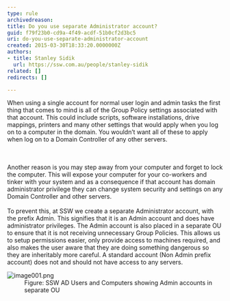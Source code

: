 ```yaml
---
type: rule
archivedreason: 
title: Do you use separate Administrator account?
guid: f79f23b0-cd9a-4f49-acdf-51b0cf2d3bc5
uri: do-you-use-separate-administrator-account
created: 2015-03-30T18:33:20.0000000Z
authors:
- title: Stanley Sidik
  url: https://ssw.com.au/people/stanley-sidik
related: []
redirects: []

---
```



<p>When using a single account for normal user login and admin tasks the first thing that comes to mind is all of the Group Policy settings associated with that account. This could include scripts, software installations, drive mappings, printers and many other settings that would apply when you log on to a computer in the domain. You wouldn’t want all of these to apply when log on to a Domain Controller of any other servers.</p>
<br><excerpt class='endintro'></excerpt><br>
Another reason is you may step away from your computer and forget to lock the computer. This will expose your computer for your co-workers and tinker with your system and as a consequence if that account has domain administrator privilege they can change system security and settings on any Domain Controller and other servers.
<div>
   <br>To prevent this, at SSW we create a separate Administrator account, with the prefix Admin. This signifies that it is an Admin account and does have administrator privileges. The Admin account is also placed in a separate OU to ensure that it is not receiving unnecessary Group Policies. This allows us to setup permissions easier, only provide access to machines required, and also makes the user aware that they are doing something dangerous&#160;so they are inheritably more careful. A standard account (Non Admin prefix account) does not and should not have access to any servers.</div><dl class="image"><dt><img src="/PublishingImages/image001.png" alt="image001.png" /></dt><dd>Figure&#58; SSW AD Users and Computers showing Admin accounts in separate OU</dd></dl>​


